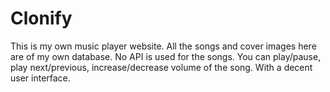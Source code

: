 # Clonify
This is my own music player website.
All the songs and cover images here are of my own database.
No API is used for the songs.
You can play/pause, play next/previous, increase/decrease volume of the song.
With a decent user interface.
